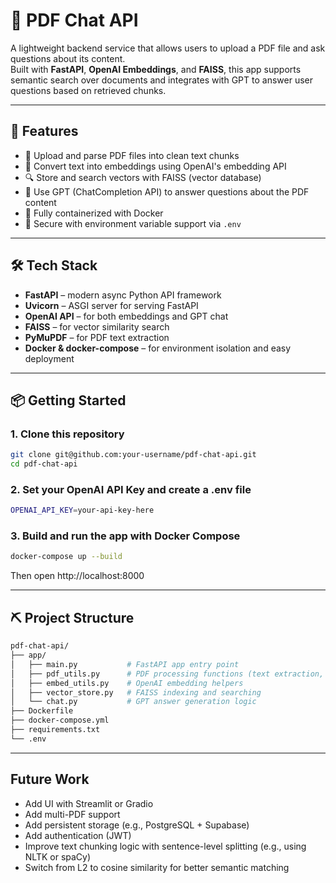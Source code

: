 # 📄 PDF Chat API

A lightweight backend service that allows users to upload a PDF file and ask questions about its content.  
Built with **FastAPI**, **OpenAI Embeddings**, and **FAISS**, this app supports semantic search over documents and integrates with GPT to answer user questions based on retrieved chunks.

---

## 🚀 Features

- 📄 Upload and parse PDF files into clean text chunks
- 🧠 Convert text into embeddings using OpenAI's embedding API
- 🔍 Store and search vectors with FAISS (vector database)
- 🤖 Use GPT (ChatCompletion API) to answer questions about the PDF content
- 🐳 Fully containerized with Docker
- 🔐 Secure with environment variable support via `.env`

---

## 🛠️ Tech Stack

- **FastAPI** – modern async Python API framework  
- **Uvicorn** – ASGI server for serving FastAPI  
- **OpenAI API** – for both embeddings and GPT chat  
- **FAISS** – for vector similarity search  
- **PyMuPDF** – for PDF text extraction  
- **Docker & docker-compose** – for environment isolation and easy deployment

---

## 📦 Getting Started

### 1. Clone this repository

```bash
git clone git@github.com:your-username/pdf-chat-api.git
cd pdf-chat-api
```

### 2. Set your OpenAI API Key and create a .env file
```bash
OPENAI_API_KEY=your-api-key-here
```

### 3. Build and run the app with Docker Compose
```bash
docker-compose up --build
```
Then open http://localhost:8000

---

## ⛏️ Project Structure
```bash
pdf-chat-api/
├── app/
│   ├── main.py           # FastAPI app entry point
│   ├── pdf_utils.py      # PDF processing functions (text extraction, chunking)
│   ├── embed_utils.py    # OpenAI embedding helpers
│   ├── vector_store.py   # FAISS indexing and searching
│   └── chat.py           # GPT answer generation logic
├── Dockerfile
├── docker-compose.yml
├── requirements.txt
└── .env
```

---

## Future Work

- Add UI with Streamlit or Gradio
- Add multi-PDF support
- Add persistent storage (e.g., PostgreSQL + Supabase)
- Add authentication (JWT)
- Improve text chunking logic with sentence-level splitting (e.g., using NLTK or spaCy)
- Switch from L2 to cosine similarity for better semantic matching

